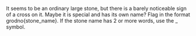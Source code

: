 It seems to be an ordinary large stone, but there is a barely noticeable sign of a cross on it. Maybe it is special and has its own name?
Flag in the format grodno{stone_name}. If the stone name has 2 or more words, use the _ symbol.

